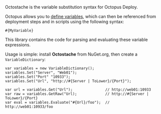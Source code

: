 Octostache is the variable substitution syntax for Octopus Deploy. 

Octopus allows you to [define variables](http://docs.octopusdeploy.com/display/OD/Variables), which can then be referenced from deployment steps and in scripts using the following syntax:

```
#{MyVariable}
```

This library contains the code for parsing and evaluating these variable expressions. 

Usage is simple: install **Octostache** from NuGet.org, then create a `VariableDictionary`:

```
var variables = new VariableDictionary();
variables.Set("Server", "Web01");
variables.Set("Port" "10933");
variables.Set("Url", "http://#{Server | ToLower}/{Port}");

var url = variables.Get("Url");               // http://web01:10933
var raw = variables.GetRaw("Url);             // http://#{Server | ToLower}/{Port}
var eval = variables.Evaluate("#{Url}/foo");  // http://web01:10933/foo
```

